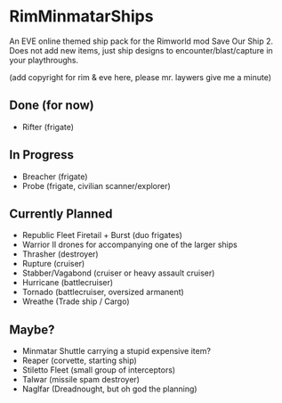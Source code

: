 # RimMinmatarShips

An EVE online themed ship pack for the Rimworld mod Save Our Ship 2. Does not add new items, just ship designs to encounter/blast/capture in your playthroughs.

(add copyright for rim & eve here, please mr. laywers give me a minute)

## Done (for now)

- Rifter (frigate)

## In Progress

- Breacher (frigate)
- Probe (frigate, civilian scanner/explorer)

## Currently Planned

- Republic Fleet Firetail + Burst (duo frigates)
- Warrior II drones for accompanying one of the larger ships
- Thrasher (destroyer)
- Rupture (cruiser)
- Stabber/Vagabond (cruiser or heavy assault cruiser)
- Hurricane (battlecruiser)
- Tornado (battlecruiser, oversized armanent)
- Wreathe (Trade ship / Cargo)

## Maybe?
- Minmatar Shuttle carrying a stupid expensive item?
- Reaper (corvette, starting ship)
- Stiletto Fleet (small group of interceptors)
- Talwar (missile spam destroyer)
- Naglfar (Dreadnought, but oh god the planning)
